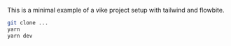 This is a minimal example of a vike project setup with tailwind and flowbite.

```bash
git clone ...
yarn
yarn dev
```